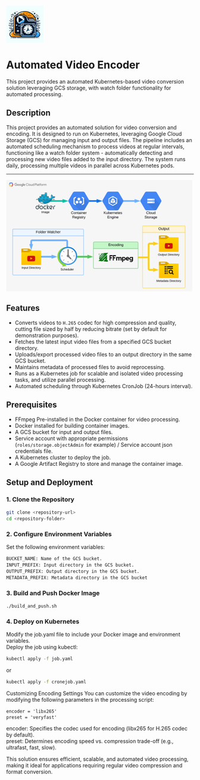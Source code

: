 <img src="appendix/icon.png" alt="Alt text for image1" width="100"/>

# Automated Video Encoder

This project provides an automated Kubernetes-based video conversion solution leveraging GCS storage, with watch folder functionality for automated processing.

## Description
This project provides an automated solution for video conversion and encoding. It is designed to run on Kubernetes, leveraging Google Cloud Storage (GCS) for managing input and output files. The pipeline includes an automated scheduling mechanism to process videos at regular intervals, functioning like a watch folder system - automatically detecting and processing new video files added to the input directory. The system runs daily, processing multiple videos in parallel across Kubernetes pods.

------------------------------------------------------------------------------------

<img src="appendix/workflow.png" alt="Alt text for image1" width="500"/>

## Features
- Converts videos to `H.265` codec for high compression and quality, cutting file sized by half by reducing bitrate (set by default for demonstration purposes).
- Fetches the latest input video files from a specified GCS bucket directory.
- Uploads/export processed video files to an output directory in the same GCS bucket.
- Maintains metadata of processed files to avoid reprocessing.
- Runs as a Kubernetes job for scalable and isolated video processing tasks, and utilize parallel processing.
- Automated scheduling through Kubernetes CronJob (24-hours interval).

## Prerequisites
- FFmpeg Pre-installed in the Docker container for video processing.
- Docker installed for building container images.
- A GCS bucket for input and output files.
- Service account with appropriate permissions (`roles/storage.objectAdmin` for example) / Service account json credentials file.
- A Kubernetes cluster to deploy the job.
- A Google Artifact Registry to store and manage the container image.

## Setup and Deployment
### 1. Clone the Repository
```bash
git clone <repository-url>
cd <repository-folder>
```

### 2. Configure Environment Variables
Set the following environment variables:
```bash
BUCKET_NAME: Name of the GCS bucket.
INPUT_PREFIX: Input directory in the GCS bucket.
OUTPUT_PREFIX: Output directory in the GCS bucket.
METADATA_PREFIX: Metadata directory in the GCS bucket
```

### 3. Build and Push Docker Image
```bash
./build_and_push.sh
```
  
### 4. Deploy on Kubernetes
Modify the job.yaml file to include your Docker image and environment variables.  
Deploy the job using kubectl:
```bash
kubectl apply -f job.yaml
```
or

```bash
kubectl apply -f cronejob.yaml
```

Customizing Encoding Settings
You can customize the video encoding by modifying the following parameters in the processing script:   

```pyhon
encoder = 'libx265'
preset = 'veryfast'
```
encoder: Specifies the codec used for encoding (libx265 for H.265 codec by default).  
preset: Determines encoding speed vs. compression trade-off (e.g., ultrafast, fast, slow).  

This solution ensures efficient, scalable, and automated video processing, making it ideal for applications requiring regular video compression and format conversion.
